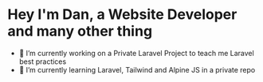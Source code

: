 # Hey I'm Dan, a Website Developer and many other thing

- 🔭 I’m currently working on a Private Laravel Project to teach me Laravel best practices
- 🌱 I’m currently learning Laravel, Tailwind and Alpine JS in a private repo
<!-- - 👔 I'm currently working with ...  --> 
<!-- - 👯 I’m looking to collaborate on ... -->
<!--- 🤔 I’m looking for help with ... -->
<!--- 💬 Ask me about ... -->
<!--- 📫 How to reach me: ... -->
<!--- 😄 Pronouns: ... -->
<!--- ⚡ Fun fact: ... -->
